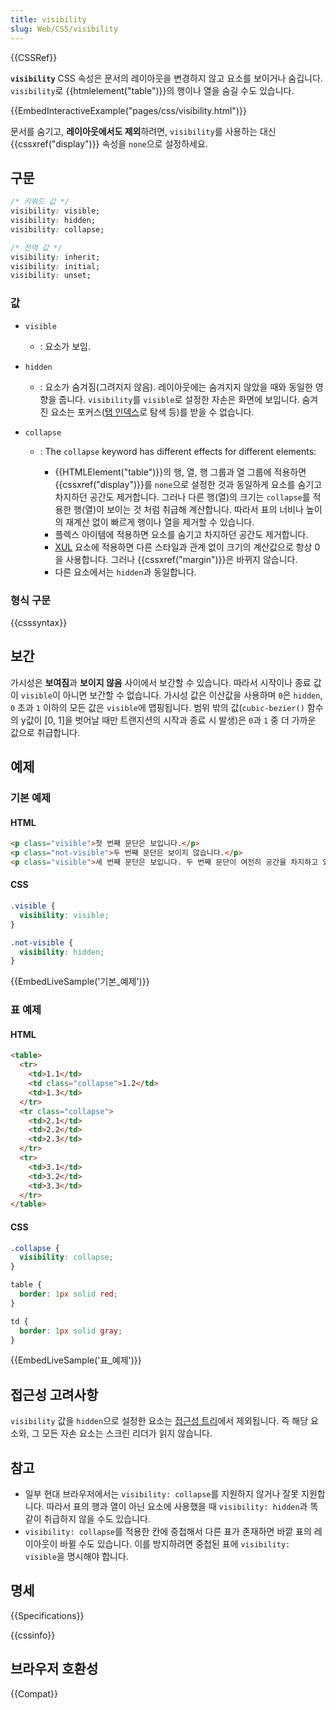 ```yaml
---
title: visibility
slug: Web/CSS/visibility
---
```

{{CSSRef}}

**`visibility`** CSS 속성은 문서의 레이아웃을 변경하지 않고 요소를 보이거나 숨깁니다. `visibility`로 {{htmlelement("table")}}의 행이나 열을 숨길 수도 있습니다.

{{EmbedInteractiveExample("pages/css/visibility.html")}}

문서를 숨기고, **레이아웃에서도 제외**하려면, `visibility`를 사용하는 대신 {{cssxref("display")}} 속성을 `none`으로 설정하세요.

## 구문

```css
/* 키워드 값 */
visibility: visible;
visibility: hidden;
visibility: collapse;

/* 전역 값 */
visibility: inherit;
visibility: initial;
visibility: unset;
```

### 값

- `visible`
  - : 요소가 보임.
- `hidden`
  - : 요소가 숨겨짐(그려지지 않음). 레이아웃에는 숨겨지지 않았을 때와 동일한 영향을 줍니다. `visibility`를 `visible`로 설정한 자손은 화면에 보입니다. 숨겨진 요소는 포커스([탭 인덱스](/ko/docs/Web/HTML/Global_attributes/tabindex)로 탐색 등)를 받을 수 없습니다.

- `collapse`

  - : The `collapse` keyword has different effects for different elements:

    - {{HTMLElement("table")}}의 행, 열, 행 그룹과 열 그룹에 적용하면 {{cssxref("display")}}를 `none`으로 설정한 것과 동일하게 요소를 숨기고 차지하던 공간도 제거합니다. 그러나 다른 행(열)의 크기는 `collapse`를 적용한 행(열)이 보이는 것 처럼 취급해 계산합니다. 따라서 표의 너비나 높이의 재계산 없이 빠르게 행이나 열을 제거할 수 있습니다.
    - 플렉스 아이템에 적용하면 요소를 숨기고 차지하던 공간도 제거합니다.
    - [XUL](/ko/docs/Mozilla/Tech/XUL) 요소에 적용하면 다른 스타일과 관계 없이 크기의 계산값으로 항상 0을 사용합니다. 그러나 {{cssxref("margin")}}은 바뀌지 않습니다.
    - 다른 요소에서는 `hidden`과 동일합니다.

### 형식 구문

{{csssyntax}}

## 보간

가시성은 **보여짐**과 **보이지 않음** 사이에서 보간할 수 있습니다. 따라서 시작이나 종료 값이 `visible`이 아니면 보간할 수 없습니다. 가시성 값은 이산값을 사용하며 `0`은 `hidden`, `0` 초과 `1` 이하의 모든 값은 `visible`에 맵핑됩니다. 범위 밖의 값(`cubic-bezier()` 함수의 y값이 \[0, 1]을 벗어날 때만 트랜지션의 시작과 종료 시 발생)은 `0`과 `1` 중 더 가까운 값으로 취급합니다.

## 예제

### 기본 예제

#### HTML

```html
<p class="visible">첫 번째 문단은 보입니다.</p>
<p class="not-visible">두 번째 문단은 보이지 않습니다.</p>
<p class="visible">세 번째 문단은 보입니다. 두 번째 문단이 여전히 공간을 차지하고 있어요.</p>
```

#### CSS

```css
.visible {
  visibility: visible;
}

.not-visible {
  visibility: hidden;
}
```

{{EmbedLiveSample('기본_예제')}}

### 표 예제

#### HTML

```html
<table>
  <tr>
    <td>1.1</td>
    <td class="collapse">1.2</td>
    <td>1.3</td>
  </tr>
  <tr class="collapse">
    <td>2.1</td>
    <td>2.2</td>
    <td>2.3</td>
  </tr>
  <tr>
    <td>3.1</td>
    <td>3.2</td>
    <td>3.3</td>
  </tr>
</table>
```

#### CSS

```css
.collapse {
  visibility: collapse;
}

table {
  border: 1px solid red;
}

td {
  border: 1px solid gray;
}
```

{{EmbedLiveSample('표_예제')}}

## 접근성 고려사항

`visibility` 값을 `hidden`으로 설정한 요소는 [접근성 트리](/ko/docs/Learn/Accessibility/What_is_accessibility#Accessibility_APIs)에서 제외됩니다. 즉 해당 요소와, 그 모든 자손 요소는 스크린 리더가 읽지 않습니다.

## 참고

- 일부 현대 브라우저에서는 `visibility: collapse`를 지원하지 않거나 잘못 지원합니다. 따라서 표의 행과 열이 아닌 요소에 사용했을 때 `visibility: hidden`과 똑같이 취급하지 않을 수도 있습니다.
- `visibility: collapse`를 적용한 칸에 중첩해서 다른 표가 존재하면 바깥 표의 레이아웃이 바뀔 수도 있습니다. 이를 방지하려면 중첩된 표에 `visibility: visible`을 명시해야 합니다.

## 명세

{{Specifications}}

{{cssinfo}}

## 브라우저 호환성

{{Compat}}
